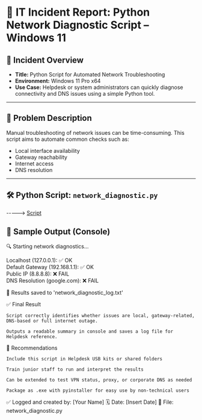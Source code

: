 # 🐍 IT Incident Report: Python Network Diagnostic Script – Windows 11

## 📌 Incident Overview
- **Title:** Python Script for Automated Network Troubleshooting  
- **Environment:** Windows 11 Pro x64  
- **Use Case:** Helpdesk or system administrators can quickly diagnose connectivity and DNS issues using a simple Python tool.

---

## 🧾 Problem Description
Manual troubleshooting of network issues can be time-consuming. This script aims to automate common checks such as:
- Local interface availability
- Gateway reachability
- Internet access
- DNS resolution

---

## 🛠️ Python Script: `network_diagnostic.py`

-----> [Script](scripts/script1)

## 🧪 Sample Output (Console)

🔍 Starting network diagnostics...

Localhost (127.0.0.1): ✅ OK  
Default Gateway (192.168.1.1): ✅ OK  
Public IP (8.8.8.8): ❌ FAIL  
DNS Resolution (google.com): ❌ FAIL  

📄 Results saved to 'network_diagnostic_log.txt'

✅ Final Result

    Script correctly identifies whether issues are local, gateway-related, DNS-based or full internet outage.

    Outputs a readable summary in console and saves a log file for Helpdesk reference.

📌 Recommendations

    Include this script in Helpdesk USB kits or shared folders

    Train junior staff to run and interpret the results

    Can be extended to test VPN status, proxy, or corporate DNS as needed

    Package as .exe with pyinstaller for easy use by non-technical users

✅ Logged and created by: [Your Name]
🗓️ Date: [Insert Date]
📁 File: network_diagnostic.py

